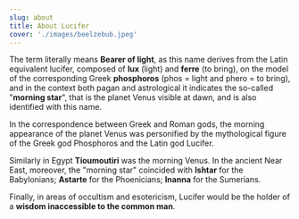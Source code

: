 ```yaml
---
slug: about
title: About Lucifer
cover: './images/beelzebub.jpeg'
---
```


The term literally means **Bearer of light**, as this name derives from the Latin equivalent lucifer, composed of **lux** (light) and **ferre** (to bring), on the model of the corresponding Greek **phosphoros** (phos = light and phero = to bring), and in the context both pagan and astrological it indicates the so-called "**morning star**", that is the planet Venus visible at dawn, and is also identified with this name.

In the correspondence between Greek and Roman gods, the morning appearance of the planet Venus was personified by the mythological figure of the Greek god Phosphoros and the Latin god Lucifer.

Similarly in Egypt **Tioumoutiri** was the morning Venus. In the ancient Near East, moreover, the "morning star" coincided with **Ishtar** for the Babylonians; **Astarte** for the Phoenicians; **Inanna** for the Sumerians.

Finally, in areas of occultism and esotericism, Lucifer would be the holder of a **wisdom inaccessible to the common man**.
